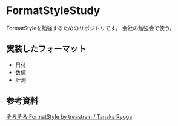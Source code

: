# FormatStyleStudy

FormatStyleを勉強するためのリポジトリです。
会社の勉強会で使う。

## 実装したフォーマット

- 日付
- 数値
- 計測

## 参考資料

[そろそろ FormatStyle by treastrain / Tanaka Ryoga](https://fortee.jp/iosdc-japan-2025/proposal/0ddc6419-b3e5-4c88-889e-0ddfabc24be3)

